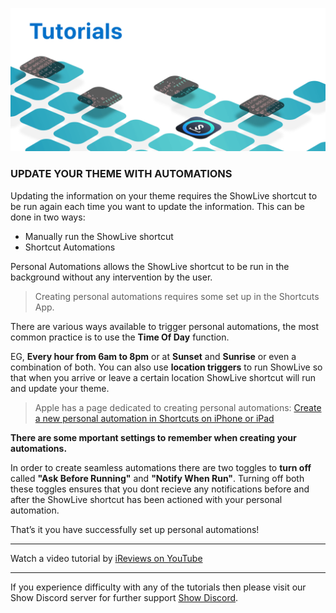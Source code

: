![Shortcut Automations](https://github.com/duke4e/showData/raw/main/images/howto/howtoHeader.png)

### UPDATE YOUR THEME WITH AUTOMATIONS 

Updating the information on your theme requires the ShowLive shortcut to be run again each time you want to update the information. This can be done in two ways:

- Manually run the ShowLive shortcut
- Shortcut Automations

Personal Automations allows the ShowLive shortcut to be run in the background without any intervention by the user.

> Creating personal automations requires some set up in the Shortcuts App.

There are various ways available to trigger personal automations, the most common practice is to use the **Time Of Day** function. 

EG, **Every hour from 6am to 8pm** or at **Sunset** and **Sunrise** or even a combination of both. You can also use **location triggers** to run ShowLive so that when you arrive or leave a certain location ShowLive shortcut will run and update your theme. 

> Apple has a page dedicated to creating personal automations: [Create a new personal automation in Shortcuts on iPhone or iPad](https://support.apple.com/en-gb/guide/shortcuts/apdfbdbd7123/ios)

**There are some mportant settings to remember when creating your automations.**

In order to create seamless automations there are two toggles to **turn off** called **"Ask Before Running"** and **"Notify When Run"**. Turning off both these toggles ensures that you dont recieve any notifications before and after the ShowLive shortcut has been actioned with your personal automation.

That’s it you have successfully set up personal automations!

---

Watch a video tutorial by [iReviews on YouTube](https://youtu.be/RsKQNw6-NZI)

---

If you experience difficulty with any of the tutorials then please visit our Show Discord server for further support [Show Discord](https://discord.gg/ab5H95YYXd).



